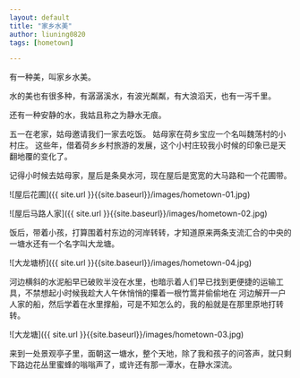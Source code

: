 ```yaml
---
layout: default
title: "家乡水美"
author: liuning0820
tags: [hometown]

---
```


有一种美，叫家乡水美。

水的美也有很多种，有潺潺溪水，有波光粼粼，有大浪滔天，也有一泻千里。

还有一种安静的水，我姑且称之为静水无痕。

五一在老家，姑母邀请我们一家去吃饭。 姑母家在荷乡宝应一个名叫魏荡村的小村庄。
这些年，借着荷乡乡村旅游的发展，这个小村庄较我小时候的印象已是天翻地覆的变化了。

记得小时候去姑母家，屋后是条臭水河，现在屋后是宽宽的大马路和一个花圃带。

![屋后花圃]({{ site.url }}{{site.baseurl}}/images/hometown-01.jpg)

![屋后马路人家]({{ site.url }}{{site.baseurl}}/images/hometown-02.jpg)

饭后，带着小孩，打算围着村东边的河岸转转，才知道原来两条支流汇合的中央的一塘水还有一个名字叫大龙塘。

![大龙塘桥]({{ site.url }}{{site.baseurl}}/images/hometown-04.jpg)

河边横斜的水泥船早已破败半没在水里，也暗示着人们早已找到更便捷的运输工具，不禁想起小时候我趁大人午休悄悄的攥着一根竹篙并偷偷地在
河边解开一户人家的船，然后学着在水里撑船，可是不知怎么的，我的船就是在那里原地打转转。

![大龙塘]({{ site.url }}{{site.baseurl}}/images/hometown-03.jpg)

来到一处景观亭子里，面朝这一塘水，整个天地，除了我和孩子的问答声，就只剩下路边花丛里蜜蜂的嗡嗡声了，或许还有那一潭水，在静水深流。